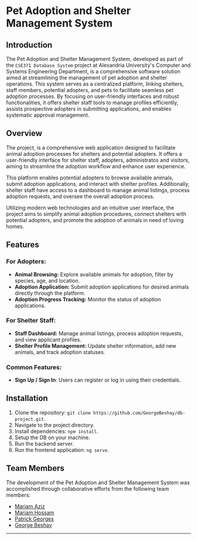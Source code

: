 ﻿# Pet Adoption and Shelter Management System

## Introduction

The Pet Adoption and Shelter Management System, developed as part of the `CSE371 Database System` project at Alexandria University's Computer and Systems Engineering Department, is a comprehensive software solution aimed at streamlining the management of pet adoption and shelter operations. This system serves as a centralized platform, linking shelters, staff members, potential adopters, and pets to facilitate seamless pet adoption processes. By focusing on user-friendly interfaces and robust functionalities, it offers shelter staff tools to manage profiles efficiently, assists prospective adopters in submitting applications, and enables systematic approval management.

## Overview

The project, is a comprehensive web application designed to facilitate animal adoption processes for shelters and potential adopters. It offers a user-friendly interface for shelter staff, adopters, administratos and visitors, aiming to streamline the adoption workflow and enhance user experience.

This platform enables potential adopters to browse available animals, submit adoption applications, and interact with shelter profiles. Additionally, shelter staff have access to a dashboard to manage animal listings, process adoption requests, and oversee the overall adoption process.

Utilizing modern web technologies and an intuitive user interface, the project aims to simplify animal adoption procedures, connect shelters with potential adopters, and promote the adoption of animals in need of loving homes.


## Features

### For Adopters:
- **Animal Browsing:** Explore available animals for adoption, filter by species, age, and location.
- **Adoption Application:** Submit adoption applications for desired animals directly through the platform.
- **Adoption Progress Tracking:** Monitor the status of adoption applications.

### For Shelter Staff:
- **Staff Dashboard:** Manage animal listings, process adoption requests, and view applicant profiles.
- **Shelter Profile Management:** Update shelter information, add new animals, and track adoption statuses.

### Common Features:
- **Sign Up / Sign In**: Users can register or log in using their credentials.


## Installation

1. Clone the repository: `git clone https://github.com/GeorgeBeshay/db-project.git`.
2. Navigate to the project directory.
3. Install dependencies: `npm install`.
4. Setup the DB on your machine.
4. Run the backend server.
6. Run the frontend application: `ng serve`.

## Team Members

The development of the Pet Adoption and Shelter Management System was accomplished through collaborative efforts from the following team members:

- [Mariam Aziz](https://github.com/MariamAziz0)
- [Mariam Hossam](https://github.com/bangkook)
- [Patrick Georges](https://github.com/Patrick-Geo7)
- [George Beshay](https://github.com/GeorgeBeshay)

---
